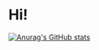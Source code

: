 # Hi! 

[![Anurag's GitHub stats](https://github-readme-stats.vercel.app/api?username=strudelAndCoffee)](https://github.com/anuraghazra/github-readme-stats)
